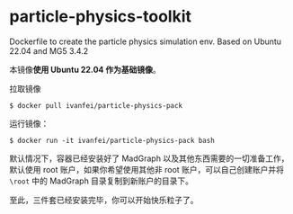 # particle-physics-toolkit
 Dockerfile to create the particle physics simulation env.
 Based on Ubuntu 22.04 and MG5 3.4.2
 
本镜像**使用 Ubuntu 22.04 作为基础镜像**。

拉取镜像

    $ docker pull ivanfei/particle-physics-pack

运行镜像：

    $ docker run -it ivanfei/particle-physics-pack bash

默认情况下，容器已经安装好了 MadGraph 以及其他东西需要的一切准备工作，默认使用 root 账户，如果你希望使用其他非 root 账户，可以自己创建账户并将 `\root` 中的 MadGraph 目录复制到新账户的目录下。

至此，三件套已经安装完毕，你可以开始快乐粒子了。
